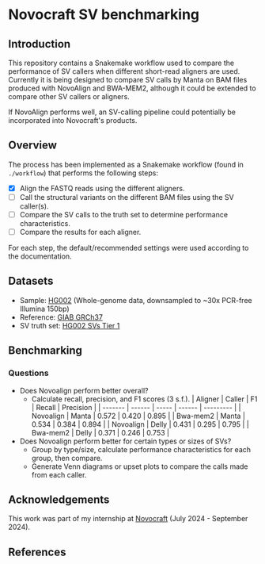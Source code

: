 # Novocraft SV benchmarking

## Introduction

This repository contains a Snakemake workflow used to compare the performance of SV callers when different short-read aligners are used. Currently it is being designed to compare SV calls by Manta on BAM files produced with NovoAlign and BWA-MEM2, although it could be extended to compare other SV callers or aligners.

If NovoAlign performs well, an SV-calling pipeline could potentially be incorporated into Novocraft's products.

## Overview

The process has been implemented as a Snakemake workflow (found in `./workflow`) that performs the following steps:

- [x] Align the FASTQ reads using the different aligners.
- [ ] Call the structural variants on the different BAM files using the SV caller(s).
- [ ] Compare the SV calls to the truth set to determine performance characteristics.
- [ ] Compare the results for each aligner.

For each step, the default/recommended settings were used according to the documentation.

## Datasets

- Sample: [HG002](https://github.com/human-pangenomics/HG002_Data_Freeze_v1.0) (Whole-genome data, downsampled to ~30x PCR-free Illumina 150bp)
- Reference: [GIAB GRCh37](https://ftp-trace.ncbi.nlm.nih.gov/ReferenceSamples/giab/release/references/GRCh37/)
- SV truth set: [HG002 SVs Tier 1](https://ftp-trace.ncbi.nlm.nih.gov/ReferenceSamples/giab/release/AshkenazimTrio/HG002_NA24385_son/NIST_SV_v0.6/)

## Benchmarking

### Questions

- Does Novoalign perform better overall?
  - Calculate recall, precision, and F1 scores (3 s.f.).
    | Aligner | Caller  | F1    | Recall | Precision |
    | ------- | ------ | ----- | ------ | --------- |
    | Novoalign | Manta | 0.572 | 0.420  | 0.895     |
    | Bwa-mem2 | Manta  | 0.534 | 0.384  | 0.894     |
    | Novoalign | Delly | 0.431 | 0.295  | 0.795     |
    | Bwa-mem2 | Delly  | 0.371 | 0.246  | 0.753     |
- Does Novoalign perform better for certain types or sizes of SVs?
  - Group by type/size, calculate performance characteristics for each group, then compare.
  - Generate Venn diagrams or upset plots to compare the calls made from each caller.

## Acknowledgements

This work was part of my internship at [Novocraft](novocraft.com) (July 2024 - September 2024).

## References
